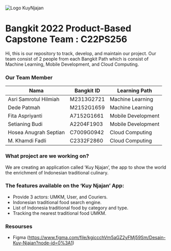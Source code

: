 ![Logo KuyNjajan](https://user-images.githubusercontent.com/95858431/171345013-f3fe5ca9-7039-401a-8c29-a345ebaeeccf.png)

# Bangkit 2022 Product-Based Capstone Team : C22PS256
Hi, this is our repository to track, develop, and maintain our project.
Our team consist of 2 people from each Bangkit Path which is consist of Machine Learning, Mobile Development, and Cloud Computing.

### Our Team Member
| Nama                   | Bangkit ID  | Learning Path      |
| ---------------------- | ----------- | ------------------ |
| Asri Samrotul Hilmiah  | M2313G2721  | Machine Learning   |
| Dede Patmah            | M2152G1659  | Machine Learning   |
| Fita Aspriyanti        | A7152G1661  | Mobile Development |
| Setianing Budi         | A2204F1903  | Mobile Development |
| Hosea Anugrah Septian  | C7009G0942  | Cloud Computing    |
| M. Khamdi Fadli        | C2332F2860  | Cloud Computing    |

### What project are we working on?
We are creating an application called ‘Kuy Njajan’, the app to show the world the enrichment of Indonesian traditional culinary.

### The features available on the ‘Kuy Njajan’ App:
* Provide 3 actors: UMKM, User, and Couriers.
* Indonesian traditional food search engine.
* List of Indonesia traditional food by category and type.
* Tracking the nearest traditional food UMKM.

### Resourses
* Figma (https://www.figma.com/file/kgiccchVm5aGZ2yFMj59Sm/Desain-Kuy-Njajan?node-id=0%3A1)
